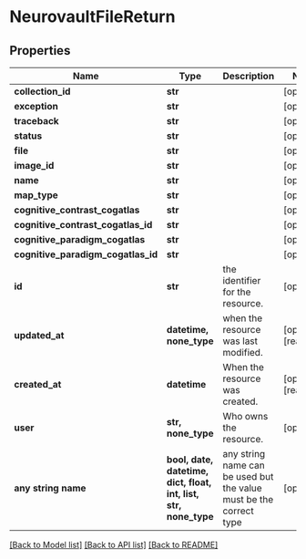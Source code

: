 # NeurovaultFileReturn


## Properties
Name | Type | Description | Notes
------------ | ------------- | ------------- | -------------
**collection_id** | **str** |  | [optional] 
**exception** | **str** |  | [optional] 
**traceback** | **str** |  | [optional] 
**status** | **str** |  | [optional] 
**file** | **str** |  | [optional] 
**image_id** | **str** |  | [optional] 
**name** | **str** |  | [optional] 
**map_type** | **str** |  | [optional] 
**cognitive_contrast_cogatlas** | **str** |  | [optional] 
**cognitive_contrast_cogatlas_id** | **str** |  | [optional] 
**cognitive_paradigm_cogatlas** | **str** |  | [optional] 
**cognitive_paradigm_cogatlas_id** | **str** |  | [optional] 
**id** | **str** | the identifier for the resource. | [optional] 
**updated_at** | **datetime, none_type** | when the resource was last modified. | [optional] [readonly] 
**created_at** | **datetime** | When the resource was created. | [optional] [readonly] 
**user** | **str, none_type** | Who owns the resource. | [optional] 
**any string name** | **bool, date, datetime, dict, float, int, list, str, none_type** | any string name can be used but the value must be the correct type | [optional]

[[Back to Model list]](../README.md#documentation-for-models) [[Back to API list]](../README.md#documentation-for-api-endpoints) [[Back to README]](../README.md)


